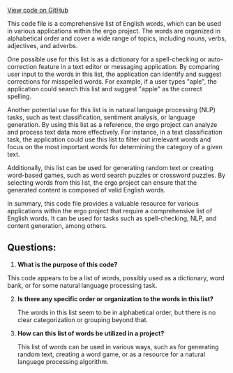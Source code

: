 [View code on GitHub](https://github.com/ergoplatform/ergo/target/streams/_global/assemblyOption/_global/streams/assembly/0abaa641c7aea8792e96181269c79ae011a15a7a_dir/wordlist/english.txt)

This code file is a comprehensive list of English words, which can be used in various applications within the ergo project. The words are organized in alphabetical order and cover a wide range of topics, including nouns, verbs, adjectives, and adverbs. 

One possible use for this list is as a dictionary for a spell-checking or auto-correction feature in a text editor or messaging application. By comparing user input to the words in this list, the application can identify and suggest corrections for misspelled words. For example, if a user types "aple", the application could search this list and suggest "apple" as the correct spelling.

Another potential use for this list is in natural language processing (NLP) tasks, such as text classification, sentiment analysis, or language generation. By using this list as a reference, the ergo project can analyze and process text data more effectively. For instance, in a text classification task, the application could use this list to filter out irrelevant words and focus on the most important words for determining the category of a given text.

Additionally, this list can be used for generating random text or creating word-based games, such as word search puzzles or crossword puzzles. By selecting words from this list, the ergo project can ensure that the generated content is composed of valid English words.

In summary, this code file provides a valuable resource for various applications within the ergo project that require a comprehensive list of English words. It can be used for tasks such as spell-checking, NLP, and content generation, among others.
## Questions: 
 1. **What is the purpose of this code?**

   This code appears to be a list of words, possibly used as a dictionary, word bank, or for some natural language processing task.

2. **Is there any specific order or organization to the words in this list?**

   The words in this list seem to be in alphabetical order, but there is no clear categorization or grouping beyond that.

3. **How can this list of words be utilized in a project?**

   This list of words can be used in various ways, such as for generating random text, creating a word game, or as a resource for a natural language processing algorithm.